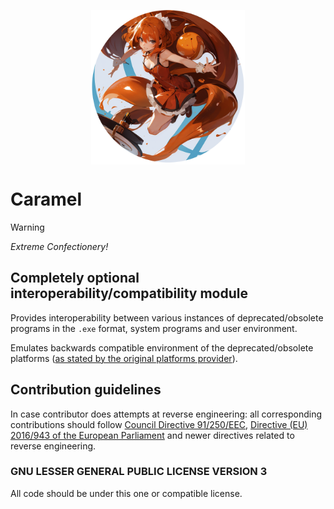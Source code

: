 <p align="center">
<img title="Extreme Confectionery :O" align="center" src="/ExtremeConfectionery.png" width="49%" />
</p>

# Caramel

> [!WARNING]
> 
> *Extreme Confectionery!*

## Completely optional interoperability/compatibility module

Provides interoperability between various instances of deprecated/obsolete programs in the `.exe` format, system programs and user environment.

Emulates backwards compatible environment of the deprecated/obsolete platforms ([as stated by the original platforms provider](https://support.microsoft.com/en-us/windows/windows-8-1-support-ended-on-january-10-2023-3cfd4cde-f611-496a-8057-923fba401e93)).

## Contribution guidelines

In case contributor does attempts at reverse engineering: all corresponding contributions should follow [Council Directive 91/250/EEC](https://eur-lex.europa.eu/legal-content/EN/ALL/?uri=celex%3A31991L0250), [Directive (EU) 2016/943 of the European Parliament](https://eur-lex.europa.eu/eli/dir/2016/943/oj) and newer directives related to reverse engineering.

### GNU LESSER GENERAL PUBLIC LICENSE VERSION 3

All code should be under this one or compatible license.
